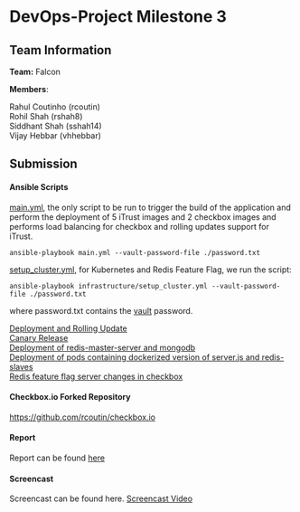 # DevOps-Project Milestone 3

## Team Information

**Team:** Falcon

**Members**:

Rahul Coutinho  (rcoutin)  
Rohil Shah      (rshah8)  
Siddhant Shah   (sshah14)  
Vijay Hebbar    (vhhebbar)  

## Submission

#### Ansible Scripts

[main.yml](main.yml), the only script to be run to trigger the build of the application and perform the deployment of 5 iTrust images and 2 checkbox images and performs load balancing for checkbox and rolling updates support for iTrust.

``` 
ansible-playbook main.yml --vault-password-file ./password.txt
```
  

[setup_cluster.yml](https://github.ncsu.edu/rshah8/DevOps-Project/blob/m3/infrastructure/setup_cluster.yml), for Kubernetes and Redis Feature Flag, we run the script: 
``` 
ansible-playbook infrastructure/setup_cluster.yml --vault-password-file ./password.txt
```

where password.txt contains the [vault](secrets.yml) password.

[Deployment and Rolling Update](/roles/iTrust_build/tasks/main.yml)  
[Canary Release](/roles/checkbox_build/tasks/main.yml)  
[Deployment of redis-master-server and mongodb](/infrastructure/deploy_secondary.yml)  
[Deployment of pods containing dockerized version of server.js and redis-slaves](infrastructure/deploy_primary.yml)  
[Redis feature flag server changes in checkbox](https://github.com/rcoutin/checkbox.io)

#### Checkbox.io Forked Repository
https://github.com/rcoutin/checkbox.io

#### Report
Report can be found [here](report.md)

#### Screencast

Screencast can be found here. [Screencast Video](https://youtu.be/klThbyALL2U)
